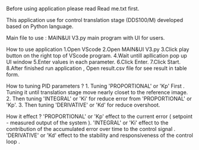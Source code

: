 Before using application please read Read me.txt first.

This application use for control translation stage (DDS100/M) developed based on Python language.

Main file to use : MAIN&UI V3.py 
    main program with UI for users.

How to use application
1.Open VScode
2.Open MAIN&UI V3.py
3.Click play button on the right top of VScode program.
4.Wait untill apllication pop up UI window
5.Enter values in each parameter.
6.Click Enter.
7.Click Start.
8.After finished run application , Open result.csv file for see result in table form.
  
How to tuning PID parameters ?
    1. Tuning 'PROPORTIONAL' or 'Kp' First . Tuning it until translation stage move nearly closet to the reference image.
    2. Then tuning 'INTEGRAL' or 'Ki' for reduce error from 'PROPORTIONAL' or 'Kp'.
    3. Then tuning 'DERIVATIVE' or 'Kd' for reduce overshoot.

How it effect ?
'PROPORTIONAL' or 'Kp' effect to the current error ( setpoint - measured output of the system ).
'INTEGRAL' or 'Ki' effect to the contribution of the accumulated error over time to the control signal .
'DERIVATIVE' or 'Kd' effect to the stability and responsiveness of the control loop .

